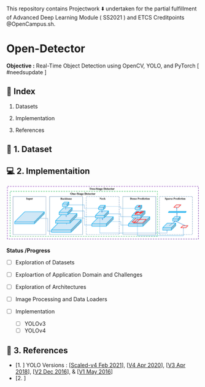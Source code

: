 This repository contains Projectwork :arrow_down: undertaken for the partial fulfillment of Advanced Deep Learning Module ( SS2021 ) and ETCS Creditpoints @OpenCampus.sh.

# Open-Detector

**Objective :**  Real-Time Object Detection using OpenCV, YOLO, and PyTorch [ #needsupdate ]

## :beginner: Index

1. Datasets

2. Implementation

3. References

## :diamond_shape_with_a_dot_inside: 1. Dataset

## :computer: 2. Implementaition

![](./assets/yolov4.png)

**Status /Progress**

- [ ] Exploration of Datasets

- [ ] Exploartion of Application Domain and Challenges

- [ ] Exploration of Architectures

- [ ] Image Processing and Data Loaders

- [ ] Implementation
  
  - [ ] YOLOv3
  - [ ] YOLOv4

## :bookmark_tabs: 3. References

- [1. ] YOLO Versions : [[Scaled-v4 Feb 2021](https://arxiv.org/pdf/2011.08036.pdf)], [[V4 Apr 2020](https://arxiv.org/pdf/2004.10934v1.pdf)], [[V3 Apr 2018](https://arxiv.org/pdf/1804.02767v1.pdf)], [[V2 Dec 2016](https://arxiv.org/pdf/1612.08242v1.pdf)], & [[V1 May 2016](https://arxiv.org/pdf/1506.02640v5.pdf)]
- [2. ]
